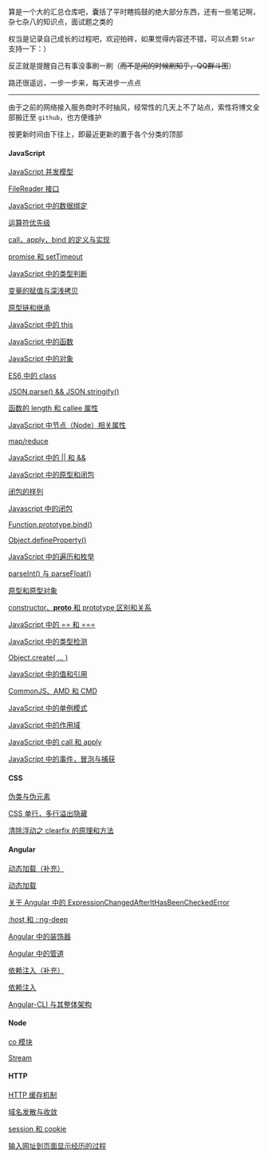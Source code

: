 算是一个大的汇总仓库吧，囊括了平时瞎捣鼓的绝大部分东西，还有一些笔记啊，杂七杂八的知识点，面试题之类的

权当是记录自己成长的过程吧，欢迎拍砖，如果觉得内容还不错，可以点颗 `Star` 支持一下：）

反正就是提醒自己有事没事刷一刷（~~而不是闲的时候刷知乎，QQ群斗图~~）

路还很遥远，一步一步来，每天进步一点点

----

由于之前的网络接入服务商时不时抽风，经常性的几天上不了站点，索性将博文全部搬迁至 `github`，也方便维护

按更新时间由下往上，即最近更新的置于各个分类的顶部

#### JavaScript

[JavaScript 并发模型](https://github.com/heptaluan/blog/blob/master/blog/js/36.md)

[FileReader 接口](https://github.com/heptaluan/blog/blob/master/blog/js/35.md)

[JavaScript 中的数据绑定](https://github.com/heptaluan/blog/blob/master/blog/js/34.md)

[运算符优先级](https://github.com/heptaluan/blog/blob/master/blog/js/33.md)

[call，apply，bind 的定义与实现](https://github.com/heptaluan/blog/blob/master/blog/js/32.md)

[promise 和 setTimeout](https://github.com/heptaluan/blog/blob/master/blog/js/31.md)

[JavaScript 中的类型判断](https://github.com/heptaluan/blog/blob/master/blog/js/30.md)

[变量的赋值与深浅拷贝](https://github.com/heptaluan/blog/blob/master/blog/js/29.md)

[原型链和继承](https://github.com/heptaluan/blog/blob/master/blog/js/28.md)

[JavaScript 中的 this](https://github.com/heptaluan/blog/blob/master/blog/js/27.md)

[JavaScript 中的函数](https://github.com/heptaluan/blog/blob/master/blog/js/26.md)

[JavaScript 中的对象](https://github.com/heptaluan/blog/blob/master/blog/js/25.md)

[ES6 中的 class](https://github.com/heptaluan/blog/blob/master/blog/js/24.md)

[JSON.parse() && JSON.stringify()](https://github.com/heptaluan/blog/blob/master/blog/js/23.md)

[函数的 length 和 callee 属性](https://github.com/heptaluan/blog/blob/master/blog/js/22.md)

[JavaScript 中节点（Node）相关属性](https://github.com/heptaluan/blog/blob/master/blog/js/21.md)

[map/reduce](https://github.com/heptaluan/blog/blob/master/blog/js/20.md)

[JavaScript 中的 || 和 &&](https://github.com/heptaluan/blog/blob/master/blog/js/19.md)

[JavaScript 中的原型和闭包](https://github.com/heptaluan/blog/blob/master/blog/js/18.md)

[闭包的样列](https://github.com/heptaluan/blog/blob/master/blog/js/17.md)

[Javascript 中的闭包](https://github.com/heptaluan/blog/blob/master/blog/js/16.md)

[Function.prototype.bind()](https://github.com/heptaluan/blog/blob/master/blog/js/15.md)

[Object.defineProperty()](https://github.com/heptaluan/blog/blob/master/blog/js/14.md)

[JavaScript 中的遍历和枚举](https://github.com/heptaluan/blog/blob/master/blog/js/13.md)

[parseInt() 与 parseFloat()](https://github.com/heptaluan/blog/blob/master/blog/js/12.md)

[原型和原型对象](https://github.com/heptaluan/blog/blob/master/blog/js/11.md)

[constructor、__proto__ 和 prototype 区别和关系](https://github.com/heptaluan/blog/blob/master/blog/js/10.md)

[JavaScript 中的 == 和 ===](https://github.com/heptaluan/blog/blob/master/blog/js/09.md)

[JavaScript 中的类型检测](https://github.com/heptaluan/blog/blob/master/blog/js/08.md)

[Object.create( ... )](https://github.com/heptaluan/blog/blob/master/blog/js/07.md)

[JavaScript 中的值和引用](https://github.com/heptaluan/blog/blob/master/blog/js/06.md)

[CommonJS、AMD 和 CMD](https://github.com/heptaluan/blog/blob/master/blog/js/05.md)

[JavaScript 中的单例模式](https://github.com/heptaluan/blog/blob/master/blog/js/04.md)

[JavaScript 中的作用域](https://github.com/heptaluan/blog/blob/master/blog/js/03.md)

[JavaScript 中的 call 和 apply](https://github.com/heptaluan/blog/blob/master/blog/js/02.md)

[JavaScript 中的事件，冒泡与捕获](https://github.com/heptaluan/blog/blob/master/blog/js/01.md)



#### CSS


[伪类与伪元素](https://github.com/heptaluan/blog/blob/master/blog/css/03.md)

[CSS 单行，多行溢出隐藏](https://github.com/heptaluan/blog/blob/master/blog/css/02.md)

[清除浮动之 clearfix 的原理和方法](https://github.com/heptaluan/blog/blob/master/blog/css/01.md)



#### Angular

[动态加载（补充）](https://github.com/heptaluan/blog/blob/master/blog/angular/09.md)

[动态加载](https://github.com/heptaluan/blog/blob/master/blog/angular/08.md)

[关于 Angular 中的 ExpressionChangedAfterItHasBeenCheckedError](https://github.com/heptaluan/blog/blob/master/blog/angular/07.md)

[:host 和 ::ng-deep](https://github.com/heptaluan/blog/blob/master/blog/angular/06.md)

[Angular 中的装饰器](https://github.com/heptaluan/blog/blob/master/blog/angular/05.md)

[Angular 中的管道](https://github.com/heptaluan/blog/blob/master/blog/angular/04.md)

[依赖注入（补充）](https://github.com/heptaluan/blog/blob/master/blog/angular/03.md)

[依赖注入](https://github.com/heptaluan/blog/blob/master/blog/angular/02.md)

[Angular-CLI 与其整体架构](https://github.com/heptaluan/blog/blob/master/blog/angular/01.md)

#### Node

[co 模块](https://github.com/heptaluan/blog/blob/master/blog/node/02.md)

[Stream](https://github.com/heptaluan/blog/blob/master/blog/node/01.md)



#### HTTP

[HTTP 缓存机制](https://github.com/heptaluan/blog/blob/master/blog/http/04.md)

[域名发散与收敛](https://github.com/heptaluan/blog/blob/master/blog/http/03.md)

[session 和 cookie](https://github.com/heptaluan/blog/blob/master/blog/http/02.md)

[输入网址到页面显示经历的过程](https://github.com/heptaluan/blog/blob/master/blog/http/01.md)
